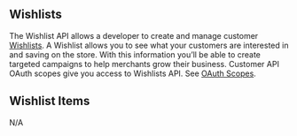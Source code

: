 ## Wishlists

The Wishlist API allows a developer to create and manage customer [Wishlists](https://support.bigcommerce.com/s/article/Wishlists). A Wishlist allows you to see what your customers are interested in and saving on the store. With this information you’ll be able to create targeted campaigns to help merchants grow their business.   Customer API OAuth scopes give you access to Wishlists API. See [OAuth Scopes](https://developer.bigcommerce.com/api-docs/getting-started/authentication#authentication_oauth-scopes).

## Wishlist Items

N/A